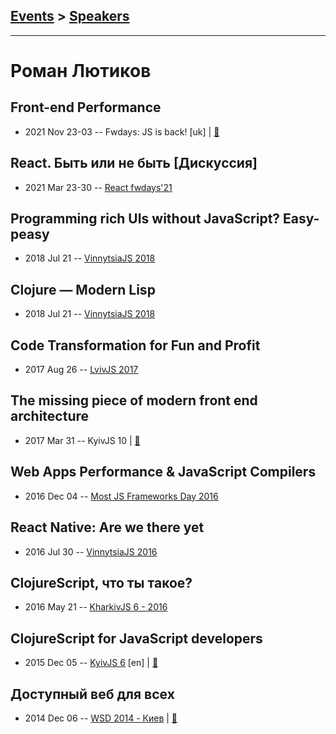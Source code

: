 ## [Events](../README.md) > [Speakers](../speakers.md)
---

# Роман Лютиков

## Front-end Performance
- 2021 Nov 23-03 -- Fwdays: JS is back! [uk] | [:notebook:](https://app.pitch.com/app/public/player/60124cc4-0674-4253-955a-1f8540866ae7)  
## React. Быть или не быть [Дискуссия]
- 2021 Mar 23-30 -- [React fwdays&#39;21](https://youtu.be/BfdFiQVwh-U)    
## Programming rich UIs without JavaScript? Easy-peasy
- 2018 Jul 21 -- [VinnytsiaJS 2018](https://youtu.be/5IQVSJQvlEE)    
## Clojure — Modern Lisp
- 2018 Jul 21 -- [VinnytsiaJS 2018](https://youtu.be/eb3hDv_CuD8)    
## Code Transformation for Fun and Profit
- 2017 Aug 26 -- [LvivJS 2017](https://www.youtube.com/watch?v=2d3Dkjt0uBg)    
## The missing piece of modern front end architecture
- 2017 Mar 31 -- KyivJS 10  | [:notebook:](https://goo.gl/9m96pz)  
## Web Apps Performance &amp; JavaScript Compilers
- 2016 Dec 04 -- [Most JS Frameworks Day 2016](https://frameworksdays.com/event/most-js-fwdays-2016/review/web-apps-performance)    
## React Native: Are we there yet
- 2016 Jul 30 -- [VinnytsiaJS 2016](https://www.youtube.com/watch?v=o2_qDphpjlQ)    
## ClojureScript, что ты такое?
- 2016 May 21 -- [KharkivJS 6 - 2016](https://www.youtube.com/watch?v=ChxMUwSTEWc)    
## ClojureScript for JavaScript developers
- 2015 Dec 05 -- [KyivJS 6](https://www.youtube.com/watch?v=cOejm16mCUU) [en] | [:notebook:](http://roman01la.github.io/cljs-for-js-devs/)  
## Доступный веб для всех
- 2014 Dec 06 -- [WSD 2014 - Киев](https://www.youtube.com/watch?v=t8Td3Oq47yE)  | [:notebook:](https://wsd.events/2014/12/06/pres/web-a11y/)  
